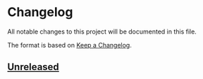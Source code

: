 # Changelog

All notable changes to this project will be documented in this file.

The format is based on [Keep a Changelog](http://keepachangelog.com/en/1.0.0/).

## [Unreleased]

[Unreleased]: https://github.com/rafaelgonzalez/Diggy/compare/e63127ae8243355f6fc4d690307be9e157438553...HEAD
